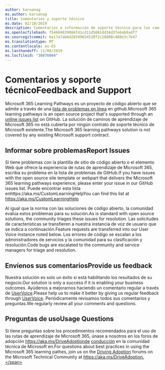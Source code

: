 ```yaml
---
author: karuanag
ms.author: karuanag
title: Comentarios y soporte técnico
ms.date: 02/10/2019
description: Comentarios e información de soporte técnico para los caminos de aprendizaje de Microsoft 365
ms.openlocfilehash: f54684839086fd1cd11d5061dd34d3fe6ab8adf7
ms.sourcegitcommit: 6a17a7ab6d28349654520f2c28d08c480e3c7b47
ms.translationtype: MT
ms.contentlocale: es-ES
ms.lasthandoff: 11/08/2019
ms.locfileid: "38076004"
---
```

# <a name="feedback-and-support"></a><span data-ttu-id="fa34e-103">Comentarios y soporte técnico</span><span class="sxs-lookup"><span data-stu-id="fa34e-103">Feedback and Support</span></span>

<span data-ttu-id="fa34e-104">Microsoft 365 Learning Pathways es un proyecto de código abierto que se admite a través de una [lista de problemas en línea](https://aka.ms/CustomLearningHelp) en github.</span><span class="sxs-lookup"><span data-stu-id="fa34e-104">Microsoft 365 learning pathways is an open source project that's supported through an [online issues list](https://aka.ms/CustomLearningHelp) on GitHub.</span></span> <span data-ttu-id="fa34e-105">La solución de caminos de aprendizaje de Microsoft 365 no está cubierta por ningún contrato de soporte técnico de Microsoft existente.</span><span class="sxs-lookup"><span data-stu-id="fa34e-105">The Microsoft 365 learning pathways solution is not covered by any existing Microsoft support contract.</span></span>  

## <a name="report-issues"></a><span data-ttu-id="fa34e-106">Informar sobre problemas</span><span class="sxs-lookup"><span data-stu-id="fa34e-106">Report Issues</span></span>

<span data-ttu-id="fa34e-107">Si tiene problemas con la plantilla de sitio de código abierto o el elemento Web que ofrece la experiencia de rutas de aprendizaje de Microsoft 365, escriba su problema en la lista de problemas de GitHub.</span><span class="sxs-lookup"><span data-stu-id="fa34e-107">If you have issues with the open source site template or webpart that delivers the Microsoft 365 learning pathways experience, please enter your issue in our GitHub issues list.</span></span>  <span data-ttu-id="fa34e-108">Puede encontrar esta lista enhttps://aka.ms/CustomLearningHelp</span><span class="sxs-lookup"><span data-stu-id="fa34e-108">You can find this list at https://aka.ms/CustomLearningHelp</span></span>  

<span data-ttu-id="fa34e-109">Al igual que la norma con las soluciones de código abierto, la comunidad evalúa estos problemas para su solución.</span><span class="sxs-lookup"><span data-stu-id="fa34e-109">As is standard with open source solutions, the community triages these issues for resolution.</span></span> <span data-ttu-id="fa34e-110">Las solicitudes de características se transfieren a nuestra instancia de voz de usuario que se indica a continuación.</span><span class="sxs-lookup"><span data-stu-id="fa34e-110">Feature requests are transferred into our User Voice instance noted below.</span></span> <span data-ttu-id="fa34e-111">Los errores de código se escalan a los administradores de servicios y la comunidad para su clasificación y resolución.</span><span class="sxs-lookup"><span data-stu-id="fa34e-111">Code bugs are escalated to the community and service managers for triage and resolution.</span></span>  

## <a name="provide-us-feedback"></a><span data-ttu-id="fa34e-112">Envíenos sus comentarios</span><span class="sxs-lookup"><span data-stu-id="fa34e-112">Provide us feedback</span></span>

<span data-ttu-id="fa34e-113">Nuestra solución es solo un éxito si está habilitando los resultados de su negocio.</span><span class="sxs-lookup"><span data-stu-id="fa34e-113">Our solution is only a success if it is enabling your business outcomes.</span></span>  <span data-ttu-id="fa34e-114">Ayúdenos a mejorarnos haciendo un comentario regular a través de [UserVoice](https://go.microsoft.com/fwlink/?linkid=2109552).</span><span class="sxs-lookup"><span data-stu-id="fa34e-114">Please help us to make it better by giving us regular feedback through  [UserVoice](https://go.microsoft.com/fwlink/?linkid=2109552).</span></span>  <span data-ttu-id="fa34e-115">Periódicamente revisamos todos sus comentarios y preguntas.</span><span class="sxs-lookup"><span data-stu-id="fa34e-115">We regularly review all your comments and questions.</span></span> 

## <a name="usage-questions"></a><span data-ttu-id="fa34e-116">Preguntas de uso</span><span class="sxs-lookup"><span data-stu-id="fa34e-116">Usage Questions</span></span>

<span data-ttu-id="fa34e-117">Si tiene preguntas sobre los procedimientos recomendados para el uso de las rutas de aprendizaje de Microsoft 365, únase a nosotros en los foros de adopción https://aka.ms/DriveAdoptionde [conducción](https://aka.ms/DriveAdoption) en la comunidad técnica de Microsoft en.</span><span class="sxs-lookup"><span data-stu-id="fa34e-117">For questions about best practices in using the Microsoft 365 learning pathes, join us on the [Driving Adoption](https://aka.ms/DriveAdoption) forums on the Microsoft Technical Community at https://aka.ms/DriveAdoption.</span></span> 

